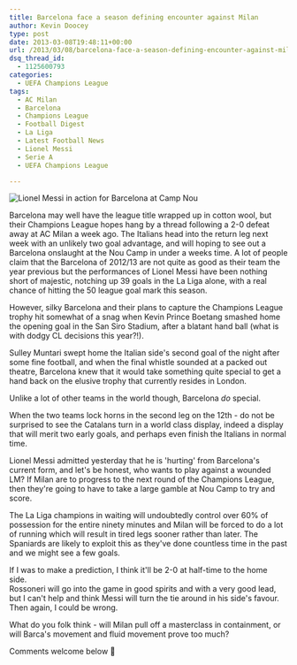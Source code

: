 ```yaml
---
title: Barcelona face a season defining encounter against Milan
author: Kevin Doocey
type: post
date: 2013-03-08T19:48:11+00:00
url: /2013/03/08/barcelona-face-a-season-defining-encounter-against-milan/
dsq_thread_id:
  - 1125600793
categories:
  - UEFA Champions League
tags:
  - AC Milan
  - Barcelona
  - Champions League
  - Football Digest
  - La Liga
  - Latest Football News
  - Lionel Messi
  - Serie A
  - UEFA Champions League

---
```

![Lionel Messi in action for Barcelona at Camp Nou](/wp-content/uploads/2011/04/Lionel-Messi-Barcelona.jpg)

Barcelona may well have the league title wrapped up in cotton wool, but their Champions League hopes hang by a thread following a 2-0 defeat away at AC Milan a week ago. The Italians head into the return leg next week with an unlikely two goal advantage, and will hoping to see out a Barcelona onslaught at the Nou Camp in under a weeks time. A lot of people claim that the Barcelona of 2012/13 are not quite as good as their team the year previous but the performances of Lionel Messi have been nothing short of majestic, notching up 39 goals in the La Liga alone, with a real chance of hitting the <!--more--> 50 league goal mark this season.

However, silky Barcelona and their plans to capture the Champions League trophy hit somewhat of a snag when Kevin Prince Boetang smashed home the opening goal in the San Siro Stadium, after a blatant hand ball (what is with dodgy CL decisions this year?!).

Sulley Muntari swept home the Italian side's second goal of the night after some fine football, and when the final whistle sounded at a packed out theatre, Barcelona knew that it would take something quite special to get a hand back on the elusive trophy that currently resides in London.

Unlike a lot of other teams in the world though, Barcelona _do_ special.

When the two teams lock horns in the second leg on the 12th - do not be surprised to see the Catalans turn in a world class display, indeed a display that will merit two early goals, and perhaps even finish the Italians in normal time.

Lionel Messi admitted yesterday that he is 'hurting' from Barcelona's current form, and let's be honest, who wants to play against a wounded LM? If Milan are to progress to the next round of the Champions League, then they're going to have to take a large gamble at Nou Camp to try and score.

The La Liga champions in waiting will undoubtedly control over 60% of possession for the entire ninety minutes and Milan will be forced to do a lot of running which will result in tired legs sooner rather than later. The Spaniards are likely to exploit this as they've done countless time in the past and we might see a few goals.

If I was to make a prediction, I think it'll be 2-0 at half-time to the home side.   
Rossoneri will go into the game in good spirits and with a very good lead, but I can't help and think Messi will turn the tie around in his side's favour. Then again, I could be wrong.

What do you folk think - will Milan pull off a masterclass in containment, or will Barca's movement and fluid movement prove too much?

Comments welcome below 🙂
